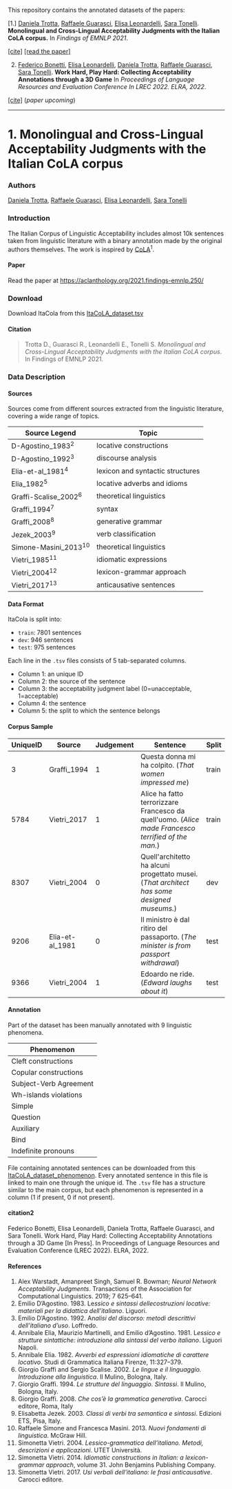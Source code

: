 
This repository contains the annotated datasets of the papers:

[1.] [Daniela Trotta](https://dh.fbk.eu/author/daniela/), [Raffaele Guarasci](https://www.icar.cnr.it/persone/guarasci/), [Elisa Leonardelli](https://dh.fbk.eu/author/elisa/), [Sara Tonelli](https://dh.fbk.eu/author/sara/). **Monolingual and Cross-Lingual Acceptability Judgments with the Italian CoLA corpus.** In *Findings of EMNLP 2021*.

[[cite]](#citation) [[read the paper]](https://aclanthology.org/2021.findings-emnlp.250/)

2. [Federico Bonetti](https://dh.fbk.eu/author/federicob/), [Elisa Leonardelli](https://dh.fbk.eu/author/elisa/), [Daniela Trotta](https://dh.fbk.eu/author/daniela/), [Raffaele Guarasci](https://www.icar.cnr.it/persone/guarasci/), [Sara Tonelli](https://dh.fbk.eu/author/sara/). **Work Hard, Play Hard: Collecting Acceptability Annotations through a 3D Game** In *Proceedings of Language Resources and Evaluation Conference In LREC 2022. ELRA, 2022*.

[[cite]](#citation2) (*paper upcoming*) 

--------------
# 1. Monolingual and Cross-Lingual Acceptability Judgments with the Italian CoLA corpus





### Authors

[Daniela Trotta](https://dh.fbk.eu/author/daniela/), [Raffaele Guarasci](https://www.icar.cnr.it/persone/guarasci/), [Elisa Leonardelli](https://dh.fbk.eu/author/elisa/), [Sara Tonelli](https://dh.fbk.eu/author/sara/)



### Introduction

The Italian Corpus of Linguistic Acceptability includes almost 10k sentences taken from linguistic literature with a binary annotation made by the original authors themselves. The work is inspired by [CoLA](https://nyu-mll.github.io/CoLA/)<sup>1</sup>.



#### Paper

Read the paper at https://aclanthology.org/2021.findings-emnlp.250/



### Download

Download ItaCola from this [ItaCoLA_dataset.tsv](ItaCoLA_dataset.tsv)



#### Citation

> Trotta D., Guarasci R., Leonardelli E., Tonelli S. *Monolingual and Cross-Lingual Acceptability Judgments with the Italian CoLA corpus*. In Findings of EMNLP 2021.

### Data Description



#### Sources

Sources come from different sources extracted from the linguistic literature, covering a wide range of topics.

| Source Legend           | Topic                            |
| ----------------------- | -------------------------------- |
| D-Agostino_1983<sup>2</sup>     | locative constructions           |
| D-Agostino_1992<sup>3</sup>     | discourse analysis               |
| Elia-et-al_1981<sup>4</sup>     | lexicon and syntactic structures |
| Elia_1982<sup>5</sup>           | locative adverbs and idioms      |
| Graffi-Scalise_2002<sup>6</sup>| theoretical linguistics          |
| Graffi_1994<sup>7</sup>        | syntax                           |
| Graffi_2008<sup>8</sup>        | generative grammar               |
| Jezek_2003<sup>9</sup>         | verb classification              |
| Simone-Masini_2013<sup>10</sup> | theoretical linguistics          |
| Vietri_1985<sup>11</sup>       | idiomatic expressions            |
| Vietri_2004<sup>12</sup>        | lexicon-grammar approach         |
| Vietri_2017<sup>13</sup>       | anticausative sentences          |

#### Data Format

ItaCola is split into:

- `train`: 7801 sentences
- `dev`: 946 sentences
- `test`:  975 sentences

Each line in the `.tsv` files consists of 5 tab-separated columns.

- Column 1: an unique ID
- Column 2:	the source of the sentence 
- Column 3:	the acceptability judgment label (0=unacceptable, 1=acceptable)
- Column 4:	the sentence
- Column 5: the split to which the sentence belongs


#### Corpus Sample

| UniqueID | Source          | Judgement | Sentence                                                     | Split |
| -------- | --------------- | --------- | ------------------------------------------------------------ | ----- |
| 3        | Graffi_1994     | 1         | Questa donna mi ha colpito. (*That women impressed me*)      | train |
| 5784     | Vietri_2017     | 1         | Alice ha fatto terrorizzare Francesco da quell'uomo. (*Alice made Francesco terrified of the man.*) | train |
| 8307     | Vietri_2004     | 0         | Quell'architetto ha alcuni progettato musei. (*That architect has some designed museums.*) | dev   |
| 9206     | Elia-et-al_1981 | 0         | Il ministro è dal ritiro del passaporto. (*The minister is from passport withdrawal*) | test  |
| 9366     | Vietri_2004     | 1         | Edoardo ne ride. (*Edward laughs about it*)                  | test  |

#### Annotation

Part of the dataset has been manually annotated with 9 linguistic phenomena.

| Phenomenon             |
| ---------------------- |
| Cleft constructions    |
| Copular constructions  |
| Subject-Verb Agreement |
| Wh-islands violations  |
| Simple                 |
| Question               |
| Auxiliary              |
| Bind                   |
| Indefinite pronouns    |

File containing annotated sentences can be downloaded from this [ItaCoLA_dataset_phenomenon](ItaCoLA_dataset_phenomenon.tsv). Every annotated sentence in this file is linked to main one through the unique id. The `.tsv` file has a structure similar to the main corpus, but each phenomenon is represented in a column (1 if present, 0 if not present).



#### citation2
Federico Bonetti, Elisa Leonardelli, Daniela Trotta, Raffaele Guarasci, and Sara Tonelli. Work Hard, Play Hard: Collecting Acceptability Annotations through a 3D Game [In Press]. In Proceedings of Language Resources and Evaluation Conference (LREC 2022). ELRA, 2022.

#### References

1. Alex Warstadt, Amanpreet Singh, Samuel R. Bowman; *Neural Network Acceptability Judgments*. Transactions of the Association for Computational Linguistics. 2019; 7 625–641.
2. Emilio D’Agostino. 1983. Le*ssico e sintassi dellecostruzioni locative: materiali per la didattica dell’italiano*. Liguori.
3. Emilio D’Agostino. 1992. An*alisi del discorso: metodi descrittivi dell’italiano d’uso*. Loffredo.
4. Annibale Elia, Maurizio Martinelli, and Emilio d’Agostino. 1981. L*essico e strutture sintattiche: introduzione alla sintassi del verbo italiano*. Liguori Napoli.
5. Annibale Elia. 1982. *Avverbi ed espressioni idiomatiche di carattere locativo*. Studi di Grammatica Italiana Firenze, 11:327–379.
6. Giorgio Graffi and Sergio Scalise. 2002. *Le lingue e il linguaggio. Introduzione alla linguistica*. Il Mulino, Bologna, Italy.
7. Giorgio Graffi. 1994. *Le strutture del linguaggio. Sintassi*. Il Mulino, Bologna, Italy.
8. Giorgio Graffi. 2008. *Che cos’è la grammatica generativa*. Carocci editore, Roma, Italy
9. Elisabetta Jezek. 2003. *Classi di verbi tra semantica e sintassi*. Edizioni ETS, Pisa, Italy.
10. Raffaele Simone and Francesca Masini. 2013. *Nuovi fondamenti di linguistica*. McGraw Hill.
11. Simonetta Vietri. 2004. *Lessico-grammatica dell’italiano. Metodi, descrizioni e applicazioni*. UTET Università.
12. Simonetta Vietri. 2014. *Idiomatic constructions in Italian: a lexicon-grammar approach*, volume 31. John Benjamins Publishing Company.
13. Simonetta Vietri. 2017. *Usi verbali dell’italiano: le frasi anticausative*. Carocci editore.

